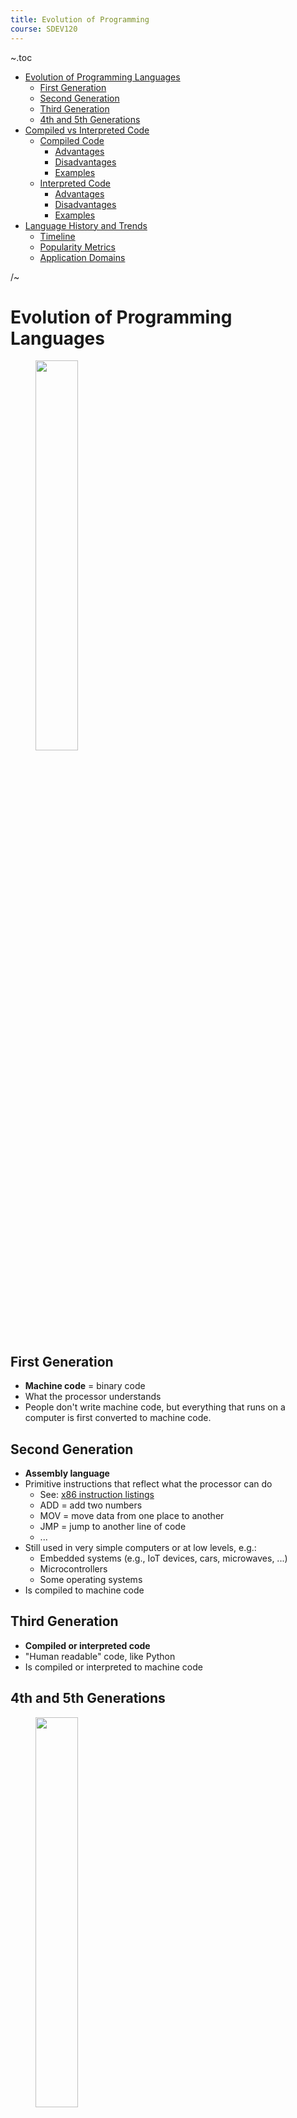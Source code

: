 ```yaml
---
title: Evolution of Programming
course: SDEV120
---
```


~.toc

- [Evolution of Programming Languages](#evolution-of-programming-languages)
  - [First Generation](#first-generation)
  - [Second Generation](#second-generation)
  - [Third Generation](#third-generation)
  - [4th and 5th Generations](#4th-and-5th-generations)
- [Compiled vs Interpreted Code](#compiled-vs-interpreted-code)
  - [Compiled Code](#compiled-code)
    - [Advantages](#advantages)
    - [Disadvantages](#disadvantages)
    - [Examples](#examples)
  - [Interpreted Code](#interpreted-code)
    - [Advantages](#advantages-1)
    - [Disadvantages](#disadvantages-1)
    - [Examples](#examples-1)
- [Language History and Trends](#language-history-and-trends)
  - [Timeline](#timeline)
  - [Popularity Metrics](#popularity-metrics)
  - [Application Domains](#application-domains)

/~

# Evolution of Programming Languages

<figure>
    <span>
        <img src="images/js_kid.png" style="width: 40%;">
    </span>
</figure>

## First Generation

- **Machine code** = binary code
- What the processor understands
- People don't write machine code, but everything that runs on a computer is first converted to machine code.

## Second Generation

- **Assembly language**
- Primitive instructions that reflect what the processor can do
  - See: [x86 instruction listings](https://en.wikipedia.org/wiki/X86_instruction_listings)
  - ADD = add two numbers
  - MOV = move data from one place to another
  - JMP = jump to another line of code
  - ...
- Still used in very simple computers or at low levels, e.g.:
  - Embedded systems (e.g., IoT devices, cars, microwaves, ...)
  - Microcontrollers
  - Some operating systems
- Is compiled to machine code

## Third Generation

- **Compiled or interpreted code**
- "Human readable" code, like Python
- Is compiled or interpreted to machine code

## 4th and 5th Generations

<figure>
    <span>
        <img src="https://cdn.mos.cms.futurecdn.net/GHDrjPSJR4PzcmjwCRkhD3.jpg" style="width: 40%;">
    </span>
    <figcaption>Us. Professional coders.</figcaption>
</figure>

There are technically 4th and 5th generation languages, but the distinction is less clear. They're typically defined as less instruction-oriented and more problem-oriented.

Don't worry about them. They're for analysts and engineers who don't know how to code.

# Compiled vs Interpreted Code

All code must be converted to machine code before it can be run. The difference is in when and how this conversion happens.

## Compiled Code

A **compiler** is a program that translates code written in a high-level language to a lower level language ahead of time. Compiled languages cannot be run until the compiler has translated the whole program into machine code.

- Takes the actual text of the program and converts it into instructions that the processor can execute.
- Output is either a file that is directly executable or a library that can be used by other programs.

### Advantages

- Faster and more efficient execution (since it knows what to expect ahead of time)
- Can catch errors before the program is run
- Can be optimized for specific hardware
- Can be distributed without the source code

### Disadvantages

- More complex development process

### Examples

- C, C++, Rust, Go, Swift, Java, C#...

<p class="demo">Demo:</p>

- Compile a C program with gcc
- Run a Python program line by line

## Interpreted Code

An **interpreter** is a program that reads code and executes it line by line at **runtime**.

- Picks off a statement, translates it to machine code, and runs it.
- Then does the next statement, and so on.

### Advantages

- Fast to develop b/c you don't have an intermediate compilation step.
- Less complexity in the development process.
- Often easier to debug.

### Disadvantages

- Slow execution
- Less efficient use of system resources
- Can't catch errors until the program is run; e.g. Python code broken on line 12 won't be caught until... we hit line 12. This leads to buggy releases.

### Examples

Python, Ruby, JavaScript, PHP, Perl, ...

# Language History and Trends

## Timeline

<figure>
    <span>
        <img src="https://i0.wp.com/javaconceptoftheday.com/wp-content/uploads/2019/07/TimelineOfProgrammingLanguages.png?ssl=1" style="">
    </span>
</figure>

https://javaconceptoftheday.com/history-of-programming-languages/

## Popularity Metrics

<figure>
    <span>
        <img src="https://redmonk.com/kfitzpatrick/files/2021/03/rankings-over-time-2021-01.png" style="">
    </span>
</figure>

https://redmonk.com/kfitzpatrick/2021/03/02/redmonk-top-20-languages-over-time-january-2021/

<figure>
    <span>
        <img src="https://redmonk.com/sogrady/files/2021/03/lang.rank_.0121.wm_.png" style="">
    </span>
</figure>

---

https://redmonk.com/sogrady/2021/03/01/language-rankings-1-21/

<figure>
    <span>
        <img src="https://www.devjobsscanner.com/assets/blog/most-demanded-languages/ranking-total-jobs.svg" style="">
    </span>
</figure>

https://www.devjobsscanner.com/blog/top-8-most-demanded-programming-languages/

<figure>
    <span>
        <img src="https://www.devjobsscanner.com/assets/blog/most-demanded-languages/number-jobs-by-month.svg" style="">
    </span>
</figure>

https://www.devjobsscanner.com/blog/top-8-most-demanded-programming-languages/

---

<figure>
    <span>
        <img src="https://www.researchgate.net/profile/Christos-Chrysoulas/publication/353521212/figure/fig1/AS:11431281082208313@1662015718842/Programming-Languages-popularity-over-time-GitHub.ppm" style="width: 80%;">
    </span>
</figure>

<figure>
    <span>
        <img src="https://www.researchgate.net/profile/Christos-Chrysoulas/publication/353521212/figure/fig2/AS:11431281082271996@1662015718925/Programming-Languages-popularity-over-time-StackOverflow.ppm" style="width: 80%;">
    </span>
</figure>

https://www.researchgate.net/publication/353521212_Programming_Languages_A_Usage-based_Statistical_Analysis_and_Visualization

---

<p class="demo">Critical Thinking Exercise:</p>

**What do the above data tell us?.**

- Be mindful of timeliness of source data.
- What's actually on the axes of these graphs?
- Why might some languages show up more on a particular graph?

**When considering a language to learn:**

- _Be mindful of demand for a particular language in your area (lookin' at you C#, JavaScript/TypeScript, HTML/CSS)._
- Check job listings. Make informal inquiries. Job shadow.

## Application Domains

In no particular order:

- **Web Development**: HTML, CSS, JavaScript, PHP, Python, Ruby, Java, C#, SQL
- **Mobile Development**: Java, Swift, Kotlin, C#, JavaScript
- **Desktop Development**: C++, C#, Java, Python, Swift, Rust
- **Game Development**: C++, C#, Java, JavaScript, Rust
- **Data Science**: Python, R, SQL
- **Scripting**: Python, Bash, PowerShell
